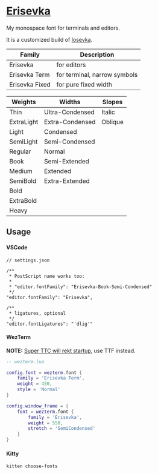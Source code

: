 # [Erisevka](https://panukettu.github.io/erisevka-monospace)

My monospace font for terminals and editors.

It is a customized build of [Iosevka](https://github.com/be5invis/Iosevka).

| Family         | Description                  |
| -------------- | ---------------------------- |
| Erisevka       | for editors                  |
| Erisevka Term  | for terminal, narrow symbols |
| Erisevka Fixed | for pure fixed width         |

<table>
<thead>
	<tr>
		<th>Weights</th>
		<th>Widths</th>
		<th>Slopes</th>
	</tr>
</thead>
<tbody>
	<tr>
		<td>Thin</td>
		<td>Ultra-Condensed</td>
		<td>Italic</td>
	</tr>
	<tr>
		<td>ExtraLight</td>
		<td>Extra-Condensed</td>
		<td>Oblique</td>
	</tr>
	<tr>
		<td>Light</td>
		<td>Condensed</td>
		<td></td>
	</tr>
	<tr>
		<td>SemiLight</td>
		<td>Semi-Condensed</td>
		<td></td>
	</tr>
	<tr>
		<td>Regular</td>
		<td>Normal</td>
		<td></td>
	</tr>
	<tr>
		<td>Book</td>
		<td>Semi-Extended</td>
		<td></td>
	</tr>
	<tr>
		<td>Medium</td>
		<td>Extended</td>
		<td></td>
	</tr>
	<tr>
		<td>SemiBold</td>
		<td>Extra-Extended</td>
		<td></td>
	</tr>
	<tr>
		<td>Bold</td>
		<td></td>
		<td></td>
	</tr>
	<tr>
		<td>ExtraBold</td>
		<td></td>
		<td></td>
	</tr>
	<tr>
		<td>Heavy</td>
		<td></td>
		<td></td>
	</tr>
</tbody>
</table>

## Usage

#### VSCode

```jsonc
// settings.json

/**
 * PostScript name works too:
 *
 * "editor.fontFamily": "Erisevka-Book-Semi-Condensed"
 */
"editor.fontFamily": "Erisevka",

/**
 * ligatures, optional
 */
"editor.fontLigatures": "'dlig'"
```

#### WezTerm

**NOTE:** [Super TTC will rekt startup](https://github.com/wez/wezterm/issues/3890), use TTF instead.

```lua
-- wezterm.lua

config.font = wezterm.font {
    family = 'Erisevka Term',
    weight = 450,
    style = 'Normal'
}

config.window_frame = {
    font = wezterm.font {
        family = 'Erisevka',
        weight = 550,
        stretch = 'SemiCondensed'
    }
}
```

#### Kitty

```bash
kitten choose-fonts
```

